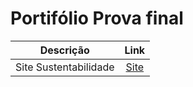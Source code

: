 # Portifólio Prova final

| Descrição | Link |
| :-: | :-: |
| Site Sustentabilidade | [Site](https://dr4gonplus.github.io/Prova-Final/) |
